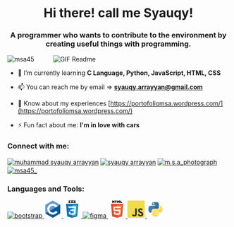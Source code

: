 <h1 align="center">Hi there! call me Syauqy!</h1>
<h3 align="center">A programmer who wants to contribute to the environment by creating useful things with programming.</h3>
<img align="right" alt="GIF Readme" width="400" src="https://github.com/user-attachments/assets/bc40fdef-8ffb-467a-8937-f0e4a62eb910">

<p align="left"> <img src="https://komarev.com/ghpvc/?username=msa45&label=Profile%20views&color=0e75b6&style=flat" alt="msa45" /> </p>

- 🌱 I’m currently learning **C Language, Python, JavaScript, HTML, CSS**

- 📫 You can reach me by email => **syauqy.arrayyan@gmail.com**

- 📄 Know about my experiences [https://portofoliomsa.wordpress.com/](https://portofoliomsa.wordpress.com/)

- ⚡ Fun fact about me: **I'm in love with cars**

<h3 align="left">Connect with me:</h3>
<p align="left">
<a href="https://linkedin.com/in/muhammad syauqy arrayyan" target="blank"><img align="center" src="https://raw.githubusercontent.com/rahuldkjain/github-profile-readme-generator/master/src/images/icons/Social/linked-in-alt.svg" alt="muhammad syauqy arrayyan" height="30" width="40" /></a>
<a href="https://stackoverflow.com/users/26428763" target="blank"><img align="center" src="https://raw.githubusercontent.com/rahuldkjain/github-profile-readme-generator/master/src/images/icons/Social/stack-overflow.svg" alt="syauqy arrayyan" height="30" width="40" /></a>
<a href="https://instagram.com/m.s.a_photograph" target="blank"><img align="center" src="https://raw.githubusercontent.com/rahuldkjain/github-profile-readme-generator/master/src/images/icons/Social/instagram.svg" alt="m.s.a_photograph" height="30" width="40" /></a>
<a href="https://discord.gg/msa45_" target="blank"><img align="center" src="https://raw.githubusercontent.com/rahuldkjain/github-profile-readme-generator/master/src/images/icons/Social/discord.svg" alt="msa45_" height="30" width="40" /></a>
</p>

<h3 align="left">Languages and Tools:</h3>
<p align="left"> <a href="https://getbootstrap.com" target="_blank" rel="noreferrer"> <img src="https://getbootstrap.com/docs/5.3/assets/brand/bootstrap-logo-shadow.png" alt="bootstrap" width="50" height="40"/> </a> <a href="https://www.cprogramming.com/" target="_blank" rel="noreferrer"> <img src="https://raw.githubusercontent.com/devicons/devicon/master/icons/c/c-original.svg" alt="c" width="40" height="40"/> </a> <a href="https://www.w3schools.com/css/" target="_blank" rel="noreferrer"> <img src="https://raw.githubusercontent.com/devicons/devicon/master/icons/css3/css3-original-wordmark.svg" alt="css3" width="40" height="40"/> </a> <a href="https://www.figma.com/" target="_blank" rel="noreferrer"> <img src="https://www.vectorlogo.zone/logos/figma/figma-icon.svg" alt="figma" width="40" height="40"/> </a> <a href="https://www.w3.org/html/" target="_blank" rel="noreferrer"> <img src="https://raw.githubusercontent.com/devicons/devicon/master/icons/html5/html5-original-wordmark.svg" alt="html5" width="40" height="40"/> </a> <a href="https://developer.mozilla.org/en-US/docs/Web/JavaScript" target="_blank" rel="noreferrer"> <img src="https://raw.githubusercontent.com/devicons/devicon/master/icons/javascript/javascript-original.svg" alt="javascript" width="40" height="40"/> </a> <a href="https://www.python.org" target="_blank" rel="noreferrer"> <img src="https://raw.githubusercontent.com/devicons/devicon/master/icons/python/python-original.svg" alt="python" width="40" height="40"/> </a> </p>

